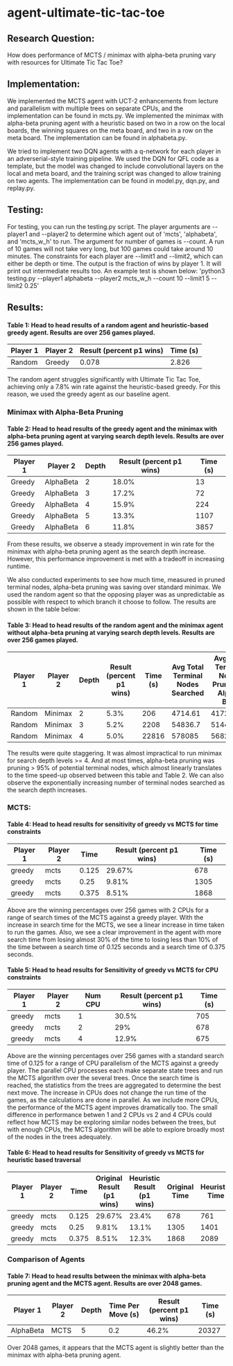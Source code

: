 # agent-ultimate-tic-tac-toe
## Research Question:
How does performance of MCTS / minimax with alpha-beta pruning vary with resources for Ultimate Tic Tac Toe?

## Implementation:
We implemented the MCTS agent with UCT-2 enhancements from lecture and parallelism with multiple trees on separate CPUs, and the implementation can be found in mcts.py.
We implemented the minimax with alpha-beta pruning agent with a heuristic based on two in a row on the local boards, the winning squares on the meta board, and two in a row on the meta board. The implementation can be found in alphabeta.py.

We tried to implement two DQN agents with a q-network for each player in an adverserial-style training pipeline. We used the DQN for QFL code as a template, but the model was changed to include convolutional layers on the local and meta board, and the training script was changed to allow training on two agents. The implementation can be found in model.py, dqn.py, and replay.py. 

## Testing:
For testing, you can run the testing.py script. The player arguments are --player1 and --player2 to determine which agent out of 'mcts', 'alphabeta', and 'mcts_w_h' to run. The argument for number of games is --count. A run of 10 games will not take very long, but 100 games could take around 10 minutes. The constraints for each player are --limit1 and --limit2, which can either be depth or time. The output is the fraction of wins by player 1. It will print out intermediate results too. An example test is shown below:
'python3 testing.py --player1 alphabeta --player2 mcts_w_h --count 10 --limit1 5 --limit2 0.25'

## Results:

#### Table 1: Head to head results of a random agent and heuristic-based greedy agent. Results are over 256 games played. 

| Player 1 | Player 2 | Result (percent p1 wins) | Time (s) |
|----------|----------|--------------------------|----------|
| Random   | Greedy   | 0.078  | 2.826    |

The random agent struggles significantly with Ultimate Tic Tac Toe, achieving only a 7.8% win rate against the heuristic-based greedy. For this reason, we used the greedy agent as our baseline agent.

### Minimax with Alpha-Beta Pruning
#### Table 2: Head to head results of the greedy agent and the minimax with alpha-beta pruning agent at varying search depth levels. Results are over 256 games played. 
| Player 1 | Player 2   | Depth   | Result (percent p1 wins) | Time (s) |
|----------|------------|---------|--------------------------|----------|
| Greedy   | AlphaBeta  | 2       | 18.0%                    | 13       |
| Greedy   | AlphaBeta  | 3       | 17.2%                    | 72       |
| Greedy   | AlphaBeta  | 4       | 15.9%                    | 224      |
| Greedy   | AlphaBeta  | 5       | 13.3%                    | 1107     |
| Greedy   | AlphaBeta  | 6       | 11.8%                    | 3857     |

From these results, we observe a steady improvement in win rate for the minimax with alpha-beta pruning agent as the search depth increase. However, this performance improvement is met with a tradeoff in increasing runtime. 

We also conducted experiments to see how much time, measured in pruned terminal nodes, alpha-beta pruning was saving over standard minimax. We used the random agent so that the opposing player was as unpredictable as possible with respect to which branch it choose to follow. The results are shown in the table below: 

#### Table 3: Head to head results of the random agent and the minimax agent without alpha-beta pruning at varying search depth levels. Results are over 256 games played.
| Player 1 | Player 2 | Depth | Result (percent p1 wins) | Time (s) | Avg Total Terminal Nodes Searched | Avg Total Terminal Nodes Pruned by Alpha-Beta |
|----------|----------|---------|--------------------------|----------|------------------------------------|---------------------------------------------|
| Random   | Minimax  | 2       | 5.3%                    | 206      | 4714.61                            | 4172.86                                     |
| Random   | Minimax  | 3       | 5.2%                    | 2208     | 54836.7                            | 51441.9                                     |
| Random   | Minimax  | 4       | 5.0%                    | 22816    | 578085                             | 568255.17                                   |


The results were quite staggering. It was almost impractical to run minimax for search depth levels >= 4. And at most times, alpha-beta pruning was pruning > 95% of potential terminal nodes, which almost linearly translates to the time speed-up observed between this table and Table 2. We can also observe the exponentially increasing number of terminal nodes searched as the search depth increases. 


### MCTS:
#### Table 4: Head to head results for sensitivity of greedy vs MCTS for time constraints
| Player 1 | Player 2 | Time    | Result (percent p1 wins) | Time (s) |
|----------|----------|---------|--------------------------|----------|
| greedy   | mcts     | 0.125   | 29.67%                   | 678      |
| greedy   | mcts     | 0.25    | 9.81%                    | 1305     |
| greedy   | mcts     | 0.375   | 8.51%                    | 1868     |

Above are the winning percentages over 256 games with 2 CPUs for a range of search times of the MCTS against a greedy player. With the increase in search time for the MCTS, we see a linear increase in time taken to run the games. Also, we see a clear improvement in the agent with more search time from losing almost 30% of the time to losing less than 10% of the time between a search time of 0.125 seconds and a search time of 0.375 seconds.

#### Table 5: Head to head results for Sensitivity of greedy vs MCTS for CPU constraints
| Player 1 | Player 2 | Num CPU | Result (percent p1 wins) | Time (s) |
|----------|----------|---------|--------------------------|----------|
| greedy   | mcts     | 1       | 30.5%                    | 705      |
| greedy   | mcts     | 2       | 29%                      | 678      |
| greedy   | mcts     | 4       | 12.9%                    | 675      |

Above are the winning percentages over 256 games with a standard search time of 0.125 for a range of CPU parallelism of the MCTS against a greedy player. The parallel CPU processes each make separate state trees and run the MCTS algorithm over the several trees. Once the search time is reached, the statistics from the trees are aggregated to determine the best next move. The increase in CPUs does not change the run time of the games, as the calculations are done in parallel. As we include more CPUs, the performance of the MCTS agent improves dramatically too. The small difference in performance betwen 1 and 2 CPUs vs 2 and 4 CPUs could reflect how MCTS may be exploring similar nodes between the trees, but with enough CPUs, the MCTS algorithm will be able to explore broadly most of the nodes in the trees adequately. 

#### Table 6: Head to head results for Sensitivity of greedy vs MCTS for heuristic based traversal
| Player 1 | Player 2 | Time    | Original Result (p1 wins) | Heuristic Result (p1 wins) | Original Time | Heuristic Time |
|----------|----------|---------|---------------------------|----------------------------|---------------|----------------|
| greedy   | mcts     | 0.125   | 29.67%                    | 23.4%                      | 678           | 761            |
| greedy   | mcts     | 0.25    | 9.81%                     | 13.1%                      | 1305          | 1401           |
| greedy   | mcts     | 0.375   | 8.51%                     | 12.3%                      | 1868          | 2089           |




### Comparison of Agents
#### Table 7: Head to head results between the minimax with alpha-beta pruning agent and the MCTS agent. Results are over 2048 games.
| Player 1   | Player 2 | Depth | Time Per Move (s) | Result (percent p1 wins) | Time (s) |
|------------|----------|-------|-------------------|--------------------------|----------|
| AlphaBeta  | MCTS     | 5     | 0.2               | 46.2%                    | 20327    |

Over 2048 games, it appears that the MCTS agent is slightly better than the minimax with alpha-beta pruning agent. 